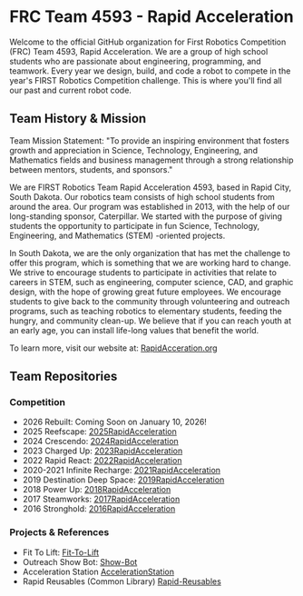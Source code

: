 # FRC Team 4593 - Rapid Acceleration
Welcome to the official GitHub organization for First Robotics Competition (FRC) Team 4593, Rapid Acceleration. We are a group of high school students who are passionate about engineering, programming, and teamwork. Every year we design, build, and code a robot to compete in the year's FIRST Robotics Competition challenge. This is where you'll find all our past and current robot code.

## Team History & Mission
Team Mission Statement: "To provide an inspiring environment that fosters growth and appreciation in Science, Technology, Engineering, and Mathematics fields and business management through a strong relationship between mentors, students, and sponsors."

We are FIRST Robotics Team Rapid Acceleration 4593, based in Rapid City, South Dakota. Our robotics team consists of high school students from around the area. Our program was established in 2013, with the help of our long-standing sponsor, Caterpillar. We started with the purpose of giving students the opportunity to participate in fun Science, Technology, Engineering, and Mathematics (STEM) -oriented projects.

In South Dakota, we are the only organization that has met the challenge to offer this program, which is something that we are working hard to change. We strive to encourage students to participate in activities that relate to careers in STEM, such as engineering, computer science, CAD, and graphic design, with the hope of growing great future employees. We encourage students to give back to the community through volunteering and outreach programs, such as teaching robotics to elementary students, feeding the hungry, and community clean-up. We believe that if you can reach youth at an early age, you can install life-long values that benefit the world.

To learn more, visit our website at: [RapidAcceration.org](https://www.rapidacceleration.org/)

## Team Repositories
### Competition
* 2026 Rebuilt: Coming Soon on January 10, 2026!
* 2025 Reefscape: [2025RapidAcceleration](https://github.com/RapidAcceleration-4593/2025RapidAcceleration)
* 2024 Crescendo: [2024RapidAcceleration](https://github.com/RapidAcceleration-4593/2024RapidAcceleration)
* 2023 Charged Up: [2023RapidAcceleration](https://github.com/RapidAcceleration-4593/2023RapidAcceleration)
* 2022 Rapid React: [2022RapidAcceleration](https://github.com/RapidAcceleration-4593/2022RapidAcceleration)
* 2020-2021 Infinite Recharge: [2021RapidAcceleration](https://github.com/RapidAcceleration-4593/2021RapidAcceleration)
* 2019 Destination Deep Space: [2019RapidAcceleration](https://github.com/RapidAcceleration-4593/2019RapidAcceleration)
* 2018 Power Up: [2018RapidAcceleration](https://github.com/RapidAcceleration-4593/2018RapidAcceleration)
* 2017 Steamworks: [2017RapidAcceleration](https://github.com/RapidAcceleration-4593/2017RapidAcceleration)
* 2016 Stronghold: [2016RapidAcceleration](https://github.com/RapidAcceleration-4593/2016RapidAcceleration)

### Projects & References
* Fit To Lift: [Fit-To-Lift](https://github.com/RapidAcceleration-4593/Fit-To-Lift)
* Outreach Show Bot: [Show-Bot](https://github.com/RapidAcceleration-4593/Show-Bot)
* Acceleration Station [AccelerationStation](https://github.com/TylerMueller08/AccelerationStation)
* Rapid Reusables (Common Library) [Rapid-Reusables](https://github.com/RapidAcceleration-4593/rapid-reusables)
